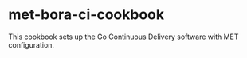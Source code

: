 # met-bora-ci-cookbook

This cookbook sets up the Go Continuous Delivery software with MET configuration.
